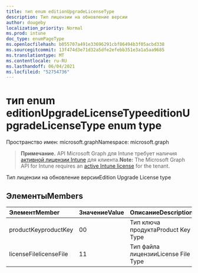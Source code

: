 ```yaml
---
title: тип enum editionUpgradeLicenseType
description: Тип лицензии на обновление версии
author: dougeby
localization_priority: Normal
ms.prod: intune
doc_type: enumPageType
ms.openlocfilehash: b055707a491e33696291cbf86494b3f05acbd338
ms.sourcegitcommit: 13f474d3e71d32a5dfe2efebb351e3a1a5aa9685
ms.translationtype: MT
ms.contentlocale: ru-RU
ms.lasthandoff: 06/04/2021
ms.locfileid: "52754736"
---
```

# <a name="editionupgradelicensetype-enum-type"></a><span data-ttu-id="c647b-103">тип enum editionUpgradeLicenseType</span><span class="sxs-lookup"><span data-stu-id="c647b-103">editionUpgradeLicenseType enum type</span></span>

<span data-ttu-id="c647b-104">Пространство имен: microsoft.graph</span><span class="sxs-lookup"><span data-stu-id="c647b-104">Namespace: microsoft.graph</span></span>

> <span data-ttu-id="c647b-105">**Примечание.** API Microsoft Graph для Intune требует наличия [активной лицензии Intune](https://go.microsoft.com/fwlink/?linkid=839381) для клиента.</span><span class="sxs-lookup"><span data-stu-id="c647b-105">**Note:** The Microsoft Graph API for Intune requires an [active Intune license](https://go.microsoft.com/fwlink/?linkid=839381) for the tenant.</span></span>

<span data-ttu-id="c647b-106">Тип лицензии на обновление версии</span><span class="sxs-lookup"><span data-stu-id="c647b-106">Edition Upgrade License type</span></span>

## <a name="members"></a><span data-ttu-id="c647b-107">Элементы</span><span class="sxs-lookup"><span data-stu-id="c647b-107">Members</span></span>
|<span data-ttu-id="c647b-108">Элемент</span><span class="sxs-lookup"><span data-stu-id="c647b-108">Member</span></span>|<span data-ttu-id="c647b-109">Значение</span><span class="sxs-lookup"><span data-stu-id="c647b-109">Value</span></span>|<span data-ttu-id="c647b-110">Описание</span><span class="sxs-lookup"><span data-stu-id="c647b-110">Description</span></span>|
|:---|:---|:---|
|<span data-ttu-id="c647b-111">productKey</span><span class="sxs-lookup"><span data-stu-id="c647b-111">productKey</span></span>|<span data-ttu-id="c647b-112">0</span><span class="sxs-lookup"><span data-stu-id="c647b-112">0</span></span>|<span data-ttu-id="c647b-113">Тип ключа продукта</span><span class="sxs-lookup"><span data-stu-id="c647b-113">Product Key Type</span></span>|
|<span data-ttu-id="c647b-114">licenseFile</span><span class="sxs-lookup"><span data-stu-id="c647b-114">licenseFile</span></span>|<span data-ttu-id="c647b-115">1</span><span class="sxs-lookup"><span data-stu-id="c647b-115">1</span></span>|<span data-ttu-id="c647b-116">Тип файла лицензии</span><span class="sxs-lookup"><span data-stu-id="c647b-116">License File Type</span></span>|




